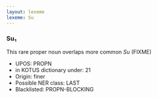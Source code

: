 ```yaml
---
layout: lexeme
lexeme: Su
---
```


###  Su₁

This rare proper noun overlaps more common *Su* (FIXME)
* UPOS:  PROPN
* in KOTUS dictionary under:  21
* Origin:  finer
* Possible NER class:  LAST
* Blacklisted:  PROPN-BLOCKING

